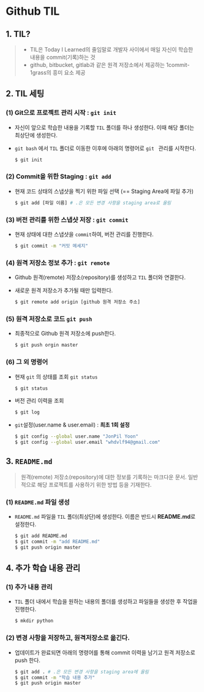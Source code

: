 # Github TIL

## 1. TIL?

> - TIL은 Today I Learned의 줄임말로 개발자 사이에서 매일 자신이 학습한 내용을 commit(기록)하는 것
> - github, bitbucket, gitlab과 같은 원격 저장소에서 제공하는 1commit-1grass의 흥미 요소 제공



## 2. TIL 세팅

### (1) Git으로 프로젝트 관리 시작 : `git init`

- 자신이 앞으로 학습한 내용을 기록할 `TIL` 폴더를 하나 생성한다. 이때 해당 폴더는 최상단에 생성한다.

- `git bash` 에서 `TIL` 폴더로 이동한 이후에 아래의 명령어로 `git ` 관리를 시작한다.

  ```bash
  $ git init
  ```

  

### (2) Commit을 위한 Staging : `git add`

- 현재 코드 상태의 스냅샷을 찍기 위한 파일 선택 (== Staging Area에 파일 추가)

  ```bash
  $ git add [파일 이름] # .은 모든 변경 사항을 staging area로 올림
  ```

  

### (3) 버전 관리를 위한 스냅샷 저장 : `git commit`

- 현재 상태에 대한 스냅샷을 `commit`하여, 버전 관리를 진행한다.

  ```bash
  $ git commit -m "커밋 메세지"
  ```



### (4) 원격 저장소 정보 추가 : `git remote`

- Github 원격(remote) 저장소(repository)를 생성하고 `TIL` 폴더와 연결한다.

- 새로운 원격 저장소가 추가될 때만 입력한다.

  ```bash
  $ git remote add origin [github 원격 저장소 주소]
  ```



### (5) 원격 저장소로 코드 `git push`

- 최종적으로 Github 원격 저장소에 push한다.

  ```bash
  $ git push orgin master
  ```

  

### (6) 그 외 명령어

- 현재 `git` 의 상태를 조회 `git status`

  ```bash
  $ git status
  ```

- 버전 관리 이력을 조회

  ```bash
  $ git log
  ```

- `git`설정(user.name & user.email) : **최초 1회 설정**

  ```bash
  $ git config --global user.name "JonPil Yoon"
  $ git config --global user.email "whdvlf94@gmail.com"
  ```



## 3. `README.md`

> 원격(remote) 저장소(repository)에 대한 정보를 기록하는 마크다운 문서. 일반적으로 해당 프로젝트를 사용하기 위한 방법 등을 기재한다.



### (1) `README.md` 파일 생성

- `README.md` 파일을 `TIL` 폴더(최상단)에 생성한다. 이름은 반드시 **README.md**로 설정한다.

  ```bash
  $ git add README.md
  $ git commit -m "add README.md"
  $ git push origin master
  ```



## 4. 추가 학습 내용 관리

### (1) 추가 내용 관리

- `TIL` 폴더 내에서 학습을 원하는 내용의 폴더를 생성하고 파일들을 생성한 후 작업을 진행한다.

  ```bash
  $ mkdir python
  ```



### (2) 변경 사항을 저장하고, 원격저장소로 옮긴다.

- 업데이트가 완료되면 아래의 명령어를 통해 commit 이력을 남기고 원격 저장소로 push 한다.

  ```bash
  $ git add . # .은 모든 변경 사항을 staging area에 올림 
  $ git commit -m "학습 내용 추가"
  $ git push origin master
  ```

  

